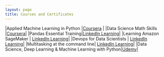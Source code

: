 ```yaml
---
layout: page
title: Courses and Certificates
---
```



|Applied Machine Learning in Python  |[Coursera](../project_files/certificates/applied_machine_learning_michigan.pdf) |
|Data Science Math Skills |[Coursera](../project_files/certificates/data_science_math_skills.pdf)|
|Pandas Essential Training|[LinkedIn Learning](../project_files/certificates/CertificateOfCompletion_Pandas_Essential_Training.pdf)|
|Learning Amazon SageMaker | [LinkedIn Learning](../project_files/certificates/CertificateOfCompletion_Learning_Amazon_Sagemaker.pdf)|
|Devops for Data Scientists | [LinkedIn Learning](../project_files/certificates/CertificateOfCompletion_Devops_For_Data_Scientists.pdf)|
|Multitasking at the command line| [LinkedIn Learning](../project_files/certificates/CertificateOfCompletion_Linux_Multitasking_At_The_Command_Line.pdf)|
|Data Science, Deep Learning & Machine Learning with Python|[Udemy](../project_files/certificates/ds_udemy.pdf)|



